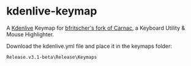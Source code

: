 # kdenlive-keymap
A [Kdenlive](www.kdenlive.org) Keymap for [bfritscher's fork of Carnac](https://github.com/bfritscher/carnac), a Keyboard Utility & Mouse Highlighter.

Download the kdenlive.yml file and place it in the keymaps folder:

`Release.v3.1-beta\Release\Keymaps`
